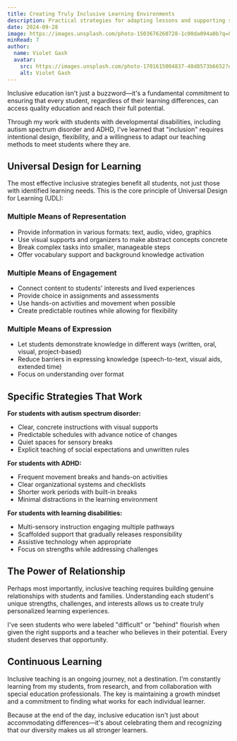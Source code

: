 ```yaml
---
title: Creating Truly Inclusive Learning Environments
description: Practical strategies for adapting lessons and supporting students with diverse learning needs, from autism spectrum disorder to ADHD and beyond.
date: 2024-09-28
image: https://images.unsplash.com/photo-1503676260728-1c00da094a0b?q=80&w=1422&auto=format&fit=crop
minRead: 7
author:
  name: Violet Gash
  avatar:
    src: https://images.unsplash.com/photo-1701615004837-40d8573b6652?q=80&w=1480&auto=format&fit=crop
    alt: Violet Gash
---
```


Inclusive education isn't just a buzzword—it's a fundamental commitment to ensuring that every student, regardless of their learning differences, can access quality education and reach their full potential.

Through my work with students with developmental disabilities, including autism spectrum disorder and ADHD, I've learned that "inclusion" requires intentional design, flexibility, and a willingness to adapt our teaching methods to meet students where they are.

## Universal Design for Learning

The most effective inclusive strategies benefit all students, not just those with identified learning needs. This is the core principle of Universal Design for Learning (UDL):

### Multiple Means of Representation
- Provide information in various formats: text, audio, video, graphics
- Use visual supports and organizers to make abstract concepts concrete
- Break complex tasks into smaller, manageable steps
- Offer vocabulary support and background knowledge activation

### Multiple Means of Engagement
- Connect content to students' interests and lived experiences
- Provide choice in assignments and assessments
- Use hands-on activities and movement when possible
- Create predictable routines while allowing for flexibility

### Multiple Means of Expression
- Let students demonstrate knowledge in different ways (written, oral, visual, project-based)
- Reduce barriers in expressing knowledge (speech-to-text, visual aids, extended time)
- Focus on understanding over format

## Specific Strategies That Work

**For students with autism spectrum disorder:**
- Clear, concrete instructions with visual supports
- Predictable schedules with advance notice of changes
- Quiet spaces for sensory breaks
- Explicit teaching of social expectations and unwritten rules

**For students with ADHD:**
- Frequent movement breaks and hands-on activities
- Clear organizational systems and checklists
- Shorter work periods with built-in breaks
- Minimal distractions in the learning environment

**For students with learning disabilities:**
- Multi-sensory instruction engaging multiple pathways
- Scaffolded support that gradually releases responsibility
- Assistive technology when appropriate
- Focus on strengths while addressing challenges

## The Power of Relationship

Perhaps most importantly, inclusive teaching requires building genuine relationships with students and families. Understanding each student's unique strengths, challenges, and interests allows us to create truly personalized learning experiences.

I've seen students who were labeled "difficult" or "behind" flourish when given the right supports and a teacher who believes in their potential. Every student deserves that opportunity.

## Continuous Learning

Inclusive teaching is an ongoing journey, not a destination. I'm constantly learning from my students, from research, and from collaboration with special education professionals. The key is maintaining a growth mindset and a commitment to finding what works for each individual learner.

Because at the end of the day, inclusive education isn't just about accommodating differences—it's about celebrating them and recognizing that our diversity makes us all stronger learners.
